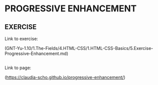 # PROGRESSIVE ENHANCEMENT

## EXERCISE

Link to exercise:

(GNT-Yu-1.10/1.The-Fields/4.HTML-CSS/1.HTML-CSS-Basics/5.Exercise-Progressive-Enhancement.md)

##

Link to page:

(https://claudia-scho.github.io/progressive-enhancement/)

